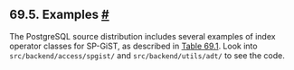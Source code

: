 ## 69.5. Examples [#](#SPGIST-EXAMPLES)

The PostgreSQL source distribution includes several examples of index operator classes for SP-GiST, as described in [Table 69.1](spgist-builtin-opclasses.html#SPGIST-BUILTIN-OPCLASSES-TABLE "Table 69.1. Built-in SP-GiST Operator Classes"). Look into `src/backend/access/spgist/` and `src/backend/utils/adt/` to see the code.